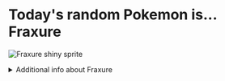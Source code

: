 # Today's random Pokemon is... Fraxure

![Fraxure shiny sprite](https://raw.githubusercontent.com/PokeAPI/sprites/master/sprites/pokemon/shiny/611.png)

<details>
<summary>Additional info about Fraxure</summary>

| srpite type | image |
|------|------|
| back_default | ![Fraxure back_default sprite](https://raw.githubusercontent.com/PokeAPI/sprites/master/sprites/pokemon/back/611.png) |
| back_shiny | ![Fraxure back_shiny sprite](https://raw.githubusercontent.com/PokeAPI/sprites/master/sprites/pokemon/back/shiny/611.png) |
| front_default | ![Fraxure front_default sprite](https://raw.githubusercontent.com/PokeAPI/sprites/master/sprites/pokemon/611.png) | </details>